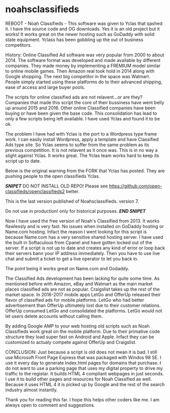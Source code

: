 # noahsclassifieds

REBOOT - Noah Classifieds - This software was given to Yclas that qashed it. I have the source code and OG downloads. Yes it is an old project but it works! It works great on the newer hosting such as GoDaddy with solid state equipment. Yclass has been gobbling up the out of business competitors. 

History: Online Classified Ad software was very popular from 2000 to about 2014. The software format was developed and made available by different companies. They made money by implementing a FREMIUM model similar to online mobile games. Then Amazon real took hold in 2014 along with Google shopping. The next big competitor in the space was Walmart. People simply started using these platforms do to their advanced shipping, ease of access and large buyer pools.

The scripts for online classified ads are not relavent...or are they? Companies that made this script the core of their bussiness have went belly up around 2015 and 2016. Other online Classified companies have been buying or have been given the base code. This consolidation has lead to only a few scripts being left available. I have used Yclas and found it to be ok.

The problem I have had with Yclas is the port to a Wordpress type frame work. I can easily install Wordpress, apply a template and have Classified Ads type site. So Yclas seems to suffer from the same problem as its previous competition. It is not relavent as it once was. This is in no way a slight against Yclas. It works great. The Yclas team works hard to keep its script up to date. 

Below is the original warning from the FORK that Yclas has posted. They are pushing people to the open classifieds Yclas. 

***SNIPET***
DO NOT INSTALL OLD REPO! Please see https://github.com/open-classifieds/openclassifieds2 better. 

This is the last version published of Noahsclassifieds. version 7.

Do not use in production! only for historical purposes.
  ***END SNIPET***
  
  Now I have used the free version of Noah's Classified from 2013. It works flawlessly and is very fast. No issues when installed on GoDaddy hosting or Name.com hosting. Infact the reason I went looking for this script is because Name.com has a very sensitive shared hosting server. I have used the built in Softaculous from Cpanel and have gotten locked out of the server. If a script is not up to date and creates any kind of error or loop back their servers bann your IP address immediately. Then you have to use live chat and submit a ticket to get a live operator to let you back in.
  
  The point being it works great on Name.com and Godaddy.
  
  The Classified Ads development has been lacking for quite some time. As mentioned before with Amazon, eBay and Walmart as the main market places classified ads are not as popular. Craigslist takes up the rest of the market space. In 2016-2017 mobile apps LetGo and OfferUp released their flavor of classified ads for mobile platforms. LetGo who had better advertisement than OfferUp ultimately lost due to their customer relations. OfferUp consumed LetGo and consolidated the platforms. LetGo would not let users delete accounts without calling them.
  
  By adding Google AMP to your web hosting old scripts such as Noah Classifieds work great on the mobile platform. Due to their primative code structure they load super fast on Android and Apple. Infact they can be customized to actualy compete against OfferUp and Craigslist.
  
  CONCLUSION: Just because a script is old does not mean it is bad. I still use Microsoft Front Page Express that was packaged with Windos 98 SE. I use it every day to generate Index.html pages for domains that purchase. I do not want to use a parking page that uses my digital property to drive my traffic to the registar. It builds HTML 4 compliant webpages in just seconds. I use it to build other pages and resources for Noah Classified as well. Because it uses HTML 4 it is picked up by Google and the rest of the search industry almost instantly.
  
  Thank you for reading this far. I hope this helps other coders like me. I am always open to comment and suggestions.
